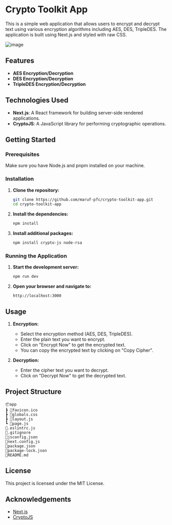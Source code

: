 # Crypto Toolkit App

This is a simple web application that allows users to encrypt and decrypt text using various encryption algorithms including AES, DES, TripleDES. The application is built using Next.js and styled with raw CSS.

![image](https://github.com/user-attachments/assets/e5a1fb67-0e18-4dd5-a3e0-4300929f7af5)

## Features

- **AES Encryption/Decryption**
- **DES Encryption/Decryption**
- **TripleDES Encryption/Decryption**

## Technologies Used

- **Next.js**: A React framework for building server-side rendered applications.
- **CryptoJS**: A JavaScript library for performing cryptographic operations.

## Getting Started

### Prerequisites

Make sure you have Node.js and pnpm installed on your machine.

### Installation

1. **Clone the repository:**

   ```bash
   git clone https://github.com/maruf-pfc/crypto-toolkit-app.git
   cd crypto-toolkit-app
   ```

2. **Install the dependencies:**

   ```bash
   npm install
   ```

3. **Install additional packages:**

   ```bash
   npm install crypto-js node-rsa
   ```

### Running the Application

1. **Start the development server:**

   ```bash
   npm run dev
   ```

2. **Open your browser and navigate to:**

   ```
   http://localhost:3000
   ```

## Usage

1. **Encryption:**

   - Select the encryption method (AES, DES, TripleDES).
   - Enter the plain text you want to encrypt.
   - Click on "Encrypt Now" to get the encrypted text.
   - You can copy the encrypted text by clicking on "Copy Cipher".

2. **Decryption:**
   - Enter the cipher text you want to decrypt.
   - Click on "Decrypt Now" to get the decrypted text.

## Project Structure

```
📦app
┣ 📜favicon.ico
┣ 📜globals.css
┣ 📜layout.js
┗ 📜page.js
📜.eslintrc.js
📜.gitignore
📜jsconfig.json
📜next.config.js
📜package.json
📜package-lock.json
📜README.md
```

## License

This project is licensed under the MIT License.

## Acknowledgements

- [Next.js](https://nextjs.org/)
- [CryptoJS](https://cryptojs.gitbook.io/docs/)
